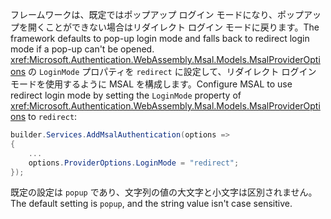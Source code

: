 <span data-ttu-id="49fd0-101">フレームワークは、既定ではポップアップ ログイン モードになり、ポップアップを開くことができない場合はリダイレクト ログイン モードに戻ります。</span><span class="sxs-lookup"><span data-stu-id="49fd0-101">The framework defaults to pop-up login mode and falls back to redirect login mode if a pop-up can't be opened.</span></span> <span data-ttu-id="49fd0-102"><xref:Microsoft.Authentication.WebAssembly.Msal.Models.MsalProviderOptions> の `LoginMode` プロパティを `redirect` に設定して、リダイレクト ログイン モードを使用するように MSAL を構成します。</span><span class="sxs-lookup"><span data-stu-id="49fd0-102">Configure MSAL to use redirect login mode by setting the `LoginMode` property of <xref:Microsoft.Authentication.WebAssembly.Msal.Models.MsalProviderOptions> to `redirect`:</span></span>

```csharp
builder.Services.AddMsalAuthentication(options =>
{
    ...
    options.ProviderOptions.LoginMode = "redirect";
});
```

<span data-ttu-id="49fd0-103">既定の設定は `popup` であり、文字列の値の大文字と小文字は区別されません。</span><span class="sxs-lookup"><span data-stu-id="49fd0-103">The default setting is `popup`, and the string value isn't case sensitive.</span></span>
